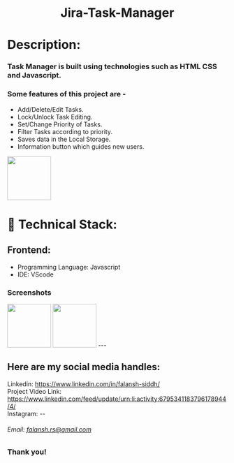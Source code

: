 <h1 align="center">
  Jira-Task-Manager
</h1>

# Description:

### Task Manager is built using technologies such as HTML CSS and Javascript.
### Some features of this project are -
- Add/Delete/Edit Tasks.
- Lock/Unlock Task Editing.
- Set/Change Priority of Tasks.
- Filter Tasks according to priority.
- Saves data in the Local Storage.
- Information button which guides new users.

<img src="https://user-images.githubusercontent.com/example.png" height="100px" width="100px" >

# 🚀 Technical Stack:

## Frontend:
- Programming Language: Javascript
- IDE: VScode


### Screenshots
<img src="https://user-images.githubusercontent.com/example.png" height="100px" width="100px"   > 
<img src="https://user-images.githubusercontent.com/5example.png" height="100px" width="100px"  >
---

## Here are my social media handles:

Linkedin: https://www.linkedin.com/in/falansh-siddh/ <br />
Project Video Link: https://www.linkedin.com/feed/update/urn:li:activity:6795341183796178944/4/ <br />
Instagram: --

###### Email: falansh.rs@gmail.com

### Thank you!
